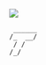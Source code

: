 ![](https://media.discordapp.net/attachments/1017766443833630801/1030109168281067550/glowred.jpg)

```
 ______
/_  __/
 / /   
/_/        
```
